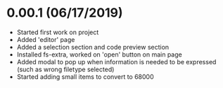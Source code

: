 # 0.00.1 (06/17/2019)
 - Started first work on project
 - Added 'editor' page
 - Added a selection section and code preview section
 - Installed fs-extra, worked on 'open' button on main page
 - Added modal to pop up when information is needed to be expressed (such as wrong filetype selected)
 - Started adding small items to convert to 68000